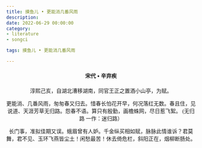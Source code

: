 ```yaml
---
title: 摸鱼儿 • 更能消几番风雨
description:
date: 2022-06-29 00:00:00
category:
- literature
- songci

tags: 摸鱼儿 • 更能消几番风雨

---
```


<div id="poem-author">
    宋代 • 辛弃疾
</div>
<div id="poem-body">
<p class="poem-paragraph">淳熙己亥，自湖北漕移湖南，同官王正之置酒小山亭，为赋。</p>
<p class="poem-paragraph"></p>
<p class="poem-paragraph">更能消、几番风雨，匆匆春又归去。惜春长怕花开早，何况落红无数。春且住，见说道、天涯芳草无归路。怨春不语。算只有殷勤，画檐蛛网，尽日惹飞絮。 (无归路 一作：迷归路）</p>
<p class="poem-paragraph">长门事，准拟佳期又误。蛾眉曾有人妒。千金纵买相如赋，脉脉此情谁诉？君莫舞，君不见、玉环飞燕皆尘土！闲愁最苦！休去倚危栏，斜阳正在，烟柳断肠处。</p>

</div>

<style>

#poem-author {
    width: 100%;
    text-align: center;
    margin: 20px 0;
    font-weight: bold;
}
#poem-body {
    width: 100%;
    text-align: center;
}
.poem-paragraph {
    font-family: "仿宋"
}

</style>